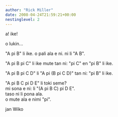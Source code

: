 ```yaml
---
author: "Rick Miller"
date: 2008-04-24T21:59:21+00:00
nestinglevel: 2
---
```

a! ike!  
  
o lukin...  
  
"A pi B" li ike. o pali ala e ni. ni li "A B".  
  
"A pi B pi C" li ike mute tan ni: "pi C" en "pi B" li ike.  
  
"A pi B pi C D" li "A pi (B pi C D)" tan ni: "pi B" li ike.  
  
"A pi B C pi D E" li toki seme?  
mi sona e ni: li "(A pi B C) pi D E".  
taso ni li pona ala.  
o mute ala e nimi "pi".  
  
jan Wiko